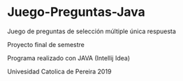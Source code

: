 # Juego-Preguntas-Java
<p>Juego de preguntas de selección múltiple única respuesta</p>
<p>Proyecto final de semestre</p>
<p>Programa realizado con JAVA (Intellij Idea)</p>
<p>Univesidad Catolica de Pereira 2019</p>
